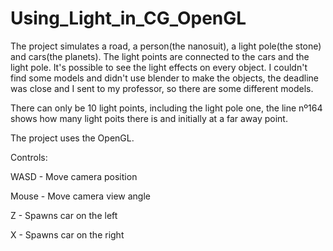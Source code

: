 # Using_Light_in_CG_OpenGL
The project simulates a road, a person(the nanosuit), a light pole(the stone) and cars(the planets). The light points are connected to the cars and the light pole. It's possible to see the light effects on every object. I couldn't find some models and didn't use blender to make the objects, the deadline was close and I sent to my professor, so there are some different models.

There can only be 10 light points, including the light pole one, the line nº164 shows how many light poits there is and initially at a far away point.


The project uses the OpenGL.

Controls:

WASD - Move camera position

Mouse - Move camera view angle

Z - Spawns car on the left

X - Spawns car on the right
